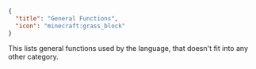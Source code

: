 ```json
{
  "title": "General Functions",
  "icon": "minecraft:grass_block"
}
```

This lists general functions used by the language, that doesn't fit into any other category.